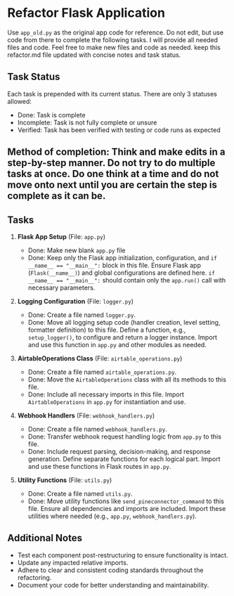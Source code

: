 # Refactor Flask Application

Use `app_old.py` as the original app code for reference. Do not edit, but use code from there to complete the following tasks. I will provide all needed files and code. Feel free to make new files and code as needed.  keep this refactor.md file updated with concise notes and task status.

## Task Status
Each task is prepended with its current status. There are only 3 statuses allowed:
- Done: Task is complete
- Incomplete: Task is not fully complete or unsure
- Verified: Task has been verified with testing or code runs as expected

## Method of completion: Think and make edits in a step-by-step manner. Do not try to do multiple tasks at once. Do one think at a time and do not move onto next until you are certain the step is complete as it can be.

## Tasks

1. **Flask App Setup** (File: `app.py`)
    - Done: Make new blank `app.py` file
    - Done: Keep only the Flask app initialization, configuration, and `if __name__ == "__main__":` block in this file. Ensure Flask app (`Flask(__name__)`) and global configurations are defined here. `if __name__ == "__main__":` should contain only the `app.run()` call with necessary parameters.

2. **Logging Configuration** (File: `logger.py`)
    - Done: Create a file named `logger.py`.
    - Done: Move all logging setup code (handler creation, level setting, formatter definition) to this file. Define a function, e.g., `setup_logger()`, to configure and return a logger instance. Import and use this function in `app.py` and other modules as needed.

3. **AirtableOperations Class** (File: `airtable_operations.py`)
    - Done: Create a file named `airtable_operations.py`.
    - Done: Move the `AirtableOperations` class with all its methods to this file.
    - Done: Include all necessary imports in this file. Import `AirtableOperations` in `app.py` for instantiation and use.

4. **Webhook Handlers** (File: `webhook_handlers.py`)
    - Done: Create a file named `webhook_handlers.py`.
    - Done: Transfer webhook request handling logic from `app.py` to this file.
    - Done: Include request parsing, decision-making, and response generation. Define separate functions for each logical part. Import and use these functions in Flask routes in `app.py`.

5. **Utility Functions** (File: `utils.py`)
    - Done: Create a file named `utils.py`.
    - Done: Move utility functions like `send_pineconnector_command` to this file. Ensure all dependencies and imports are included. Import these utilities where needed (e.g., `app.py`, `webhook_handlers.py`).

## Additional Notes
- Test each component post-restructuring to ensure functionality is intact.
- Update any impacted relative imports.
- Adhere to clear and consistent coding standards throughout the refactoring.
- Document your code for better understanding and maintainability.